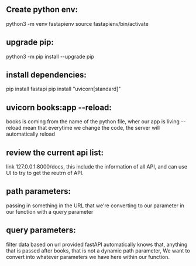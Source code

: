 ## Create python env:
python3 -m venv fastapienv
source fastapienv/bin/activate

## upgrade pip:
python3 -m pip install --upgrade pip

## install dependencies:
pip install fastapi
pip install "uvicorn[standard]"

## uvicorn books:app --reload:
books is coming from the name of the python file, wher our app is living
--reload mean that everytime we change the code, the server will automatically reload  

## review the current api list:
 link 127.0.0.1:8000/docs, this include the information of all API, and can use UI to try to get the reutrn of API.


## path parameters:
passing in something in the URL that we're converting to our parameter in our function with a query parameter
## query parameters:
filter data based on url provided
fastAPI automatically knows that, anything that is passed after books, that is not a dynamic path parameter, We want to convert into whatever parameters we have here within our function.